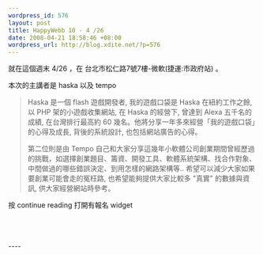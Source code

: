 ```yaml
--- 
wordpress_id: 576
layout: post
title: HappyWebb 10 - 4 /26
date: 2008-04-21 18:58:46 +08:00
wordpress_url: http://blog.xdite.net/?p=576
---
```

就在這個週末 4/26 ，在 台北市松仁路7號7樓-微軟(捷運:市政府站) 。

本次的主講者是 haska 以及 tempo


<blockquote>
Haska 是一個 flash 遊戲開發者, 我的遊戲口袋是 Haska 在紐約工作之餘, 以 PHP 架的小遊戲收集網站, 在 Haska 的經營下, 曾達到 Alexa 五千名的成績, 在台灣排行最高約 60 幾名。他將分享一年多來經營「我的遊戲口袋」的心得及成長, 背後的系統設計, 也包括網站廣告的心得。

 

第二位則是由 Tempo 自己和大家分享這幾年小軟體公司創業期間曾經歷過的挑戰，如選擇創業題目、籌資、開發工具、軟體系統架構、找合作對象、中間做過的哪些錯誤決定、到用怎樣的網路架構等.. 希望可以減少大家如果要創業可能會走的冤枉路, 也希望能夠提供大家比較多 "真實" 的數據與資訊, 供大家經營網站時參考。
</blockquote>




按 continue reading 打開有報名 widget 

<!--more--> 
<br /><script type="text/javascript" src="http://happyweb.tw/eventWidget/eventWidgetInc.djs?width=380&amp;height=400&amp;type=side&amp;color=DDDDDD&amp;backgroundColor=FFFFFF"></script><br /><br />----<br /><br />
